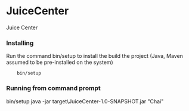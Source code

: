 # JuiceCenter
Juice Center

### Installing

Run the command bin/setup to install the build the project (Java, Maven assumed to be pre-installed on the system)

			
		bin/setup
   
### Running from command prompt

bin/setup
java -jar target\JuiceCenter-1.0-SNAPSHOT.jar "Chai"
